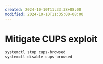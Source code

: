 ```yaml
---
created: 2024-10-10T11:33:38+08:00
modified: 2024-10-10T11:35:00+08:00
---
```


# Mitigate CUPS exploit

```bash
systemctl stop cups-browsed
systemctl disable cups-browsed
```
